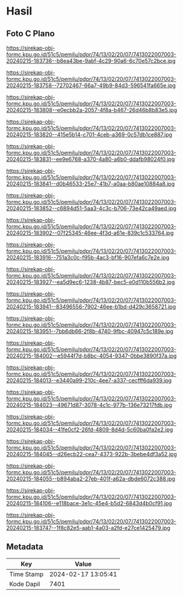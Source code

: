 # Hasil

## Foto C Plano

https://sirekap-obj-formc.kpu.go.id/51c5/pemilu/pdpr/74/13/02/20/07/7413022007003-20240215-183736--b8ea43be-9abf-4c29-90a6-6c70e57c2bce.jpg

https://sirekap-obj-formc.kpu.go.id/51c5/pemilu/pdpr/74/13/02/20/07/7413022007003-20240215-183758--72702467-66a7-49b9-84d3-596541fa665e.jpg

https://sirekap-obj-formc.kpu.go.id/51c5/pemilu/pdpr/74/13/02/20/07/7413022007003-20240215-183808--e0ecbb2a-2057-4f8a-b467-26d46b8b83e5.jpg

https://sirekap-obj-formc.kpu.go.id/51c5/pemilu/pdpr/74/13/02/20/07/7413022007003-20240215-183820--415e5b14-c701-4ceb-a369-0c57db1ce887.jpg

https://sirekap-obj-formc.kpu.go.id/51c5/pemilu/pdpr/74/13/02/20/07/7413022007003-20240215-183831--ee9e6768-a370-4a80-a6b0-ddafb98024f0.jpg

https://sirekap-obj-formc.kpu.go.id/51c5/pemilu/pdpr/74/13/02/20/07/7413022007003-20240215-183841--d0b46533-25e7-41b7-a0aa-b80ae10884a8.jpg

https://sirekap-obj-formc.kpu.go.id/51c5/pemilu/pdpr/74/13/02/20/07/7413022007003-20240215-183852--c6894d51-5aa3-4c3c-b706-73e42ca49aed.jpg

https://sirekap-obj-formc.kpu.go.id/51c5/pemilu/pdpr/74/13/02/20/07/7413022007003-20240215-183902--07f25345-46ee-4f3d-a61e-839c1c533764.jpg

https://sirekap-obj-formc.kpu.go.id/51c5/pemilu/pdpr/74/13/02/20/07/7413022007003-20240215-183916--751a3c0c-f95b-4ac3-bf16-907efa6c7e2e.jpg

https://sirekap-obj-formc.kpu.go.id/51c5/pemilu/pdpr/74/13/02/20/07/7413022007003-20240215-183927--ea5d9ec6-1238-4b87-bec5-e0d110b556b2.jpg

https://sirekap-obj-formc.kpu.go.id/51c5/pemilu/pdpr/74/13/02/20/07/7413022007003-20240215-183941--83496556-7902-46ee-b1bd-d429c3658721.jpg

https://sirekap-obj-formc.kpu.go.id/51c5/pemilu/pdpr/74/13/02/20/07/7413022007003-20240215-183951--7bb6db66-2f8b-4740-9fbc-40947c5c189e.jpg

https://sirekap-obj-formc.kpu.go.id/51c5/pemilu/pdpr/74/13/02/20/07/7413022007003-20240215-184002--e5944f7d-b8bc-4054-9347-0bbe3890f37a.jpg

https://sirekap-obj-formc.kpu.go.id/51c5/pemilu/pdpr/74/13/02/20/07/7413022007003-20240215-184013--e3440a99-210c-4ee7-a337-cecfff6da939.jpg

https://sirekap-obj-formc.kpu.go.id/51c5/pemilu/pdpr/74/13/02/20/07/7413022007003-20240215-184023--49671d87-3078-4c1c-977b-136e73217fdb.jpg

https://sirekap-obj-formc.kpu.go.id/51c5/pemilu/pdpr/74/13/02/20/07/7413022007003-20240215-184034--41fe0cf2-26fd-4809-8d4d-5c60ba0fa2e2.jpg

https://sirekap-obj-formc.kpu.go.id/51c5/pemilu/pdpr/74/13/02/20/07/7413022007003-20240215-184045--d26ecb22-cea7-4373-922b-3bebe4df3a52.jpg

https://sirekap-obj-formc.kpu.go.id/51c5/pemilu/pdpr/74/13/02/20/07/7413022007003-20240215-184055--b894aba2-27eb-401f-a62a-dbde6072c388.jpg

https://sirekap-obj-formc.kpu.go.id/51c5/pemilu/pdpr/74/13/02/20/07/7413022007003-20240215-184106--e118bace-3e1c-45e4-b5d2-6843d4b0cf91.jpg

https://sirekap-obj-formc.kpu.go.id/51c5/pemilu/pdpr/74/13/02/20/07/7413022007003-20240215-183747--1f8c82e5-aab1-4a03-a2fd-e27ce1425479.jpg


## Metadata

| Key        | Value               |
| ---------- | ------------------- |
| Time Stamp | 2024-02-17 13:05:41 |
| Kode Dapil | 7401                |



